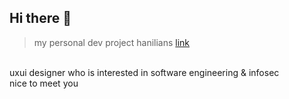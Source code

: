 ## Hi there 👋

> my personal dev project hanilians [link](<https://www.hanilians.xyz/>)
<br>
uxui designer who is interested in software engineering & infosec <br> nice to meet you

<!--
**studioayo/studioayo** is a ✨ _special_ ✨ repository because its `README.md` (this file) appears on your GitHub profile.

Here are some ideas to get you started:

- 🔭 I’m currently working on ...
- 🌱 I’m currently learning ...
- 👯 I’m looking to collaborate on ...
- 🤔 I’m looking for help with ...
- 💬 Ask me about ...
- 📫 How to reach me: ...
- 😄 Pronouns: ...
- ⚡ Fun fact: ...
-->
